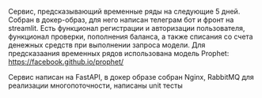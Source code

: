 Сервис, предсказывающий временные ряды на следующие 5 дней. Собран в докер-образ, для него написан телеграм бот и фронт на streamlit. Есть функционал регистрации и авторизации пользователя, функционал проверки, пополнения баланса, а также списания со счета денежных средств при выполнении запроса модели. Для предсказаания временных рядов использована модель Prophet: https://facebook.github.io/prophet/

Сервис написан на FastAPI, в докер образе собран Nginx, RabbitMQ для реализации многопоточности, написаны unit тесты
